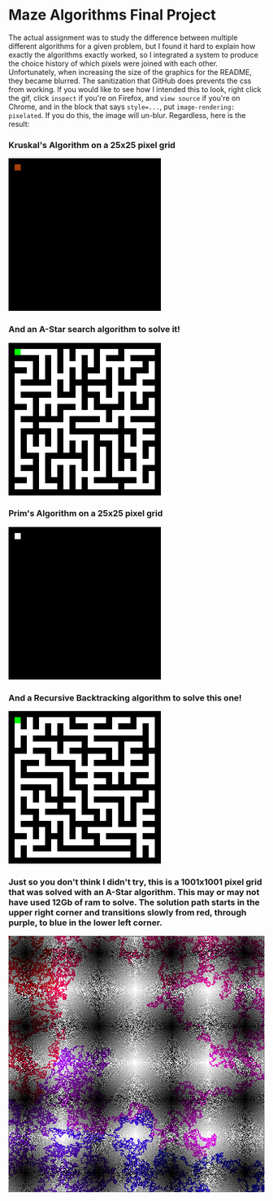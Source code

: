 # Maze Algorithms Final Project
The actual assignment was to study the difference between multiple different algorithms for a given problem, but I found it hard to explain how exactly the algorithms exactly worked, so I integrated a system to produce the choice history of which pixels were joined with each other. Unfortunately, when increasing the size of the graphics for the README, they became blurred. The sanitization that GitHub does prevents the css from working. If you would like to see how I intended this to look, right click the gif, click `inspect` if you're on Firefox, and `view source` if you're on Chrome, and in the block that says `style=...`, put `image-rendering: pixelated`. If you do this, the image will un-blur. Regardless, here is the result:
### Kruskal's Algorithm on a 25x25 pixel grid
<img src="examples/Kruskal-25x25.gif" width="300" style="image-rendering: pixelated;"/>

### And an A-Star search algorithm to solve it!
<img src="examples/AS-Kruskal-25x25.gif" width="300" style="image-rendering: pixelated;"/>

### Prim's Algorithm on a 25x25 pixel grid
<img src="examples/Prims-25x25.gif" width="300" style="image-rendering: pixelated;"/>

### And a Recursive Backtracking algorithm to solve this one!
<img src="examples/RB-Prims-25x25.gif" width="300" style="image-rendering: pixelated;"/>

### Just so you don't think I didn't try, this is a 1001x1001 pixel grid that was solved with an A-Star algorithm. This may or may not have used 12Gb of ram to solve. The solution path starts in the upper right corner and transitions slowly from red, through purple, to blue in the lower left corner.
<img src="examples\solutionAStar-1001x1001-3.45774s.png"/>
